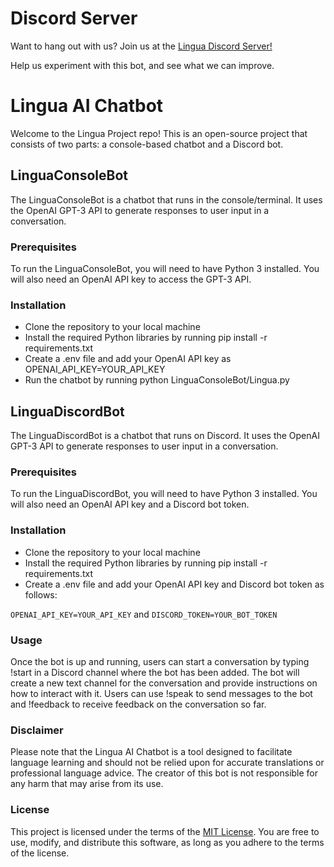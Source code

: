 # Discord Server

Want to hang out with us? Join us at the [Lingua Discord Server!](https://discord.gg/JRdhFQvA)

Help us experiment with this bot, and see what we can improve.

# Lingua AI Chatbot

Welcome to the Lingua Project repo! This is an open-source project that consists of two parts: a console-based chatbot and a Discord bot.

## LinguaConsoleBot

The LinguaConsoleBot is a chatbot that runs in the console/terminal. It uses the OpenAI GPT-3 API to generate responses to user input in a conversation.

### Prerequisites

To run the LinguaConsoleBot, you will need to have Python 3 installed. You will also need an OpenAI API key to access the GPT-3 API.

### Installation

- Clone the repository to your local machine
- Install the required Python libraries by running pip install -r requirements.txt
- Create a .env file and add your OpenAI API key as OPENAI_API_KEY=YOUR_API_KEY
- Run the chatbot by running python LinguaConsoleBot/Lingua.py

## LinguaDiscordBot

The LinguaDiscordBot is a chatbot that runs on Discord. It uses the OpenAI GPT-3 API to generate responses to user input in a conversation.

### Prerequisites

To run the LinguaDiscordBot, you will need to have Python 3 installed. You will also need an OpenAI API key and a Discord bot token.

### Installation

- Clone the repository to your local machine
- Install the required Python libraries by running pip install -r requirements.txt
- Create a .env file and add your OpenAI API key and Discord bot token as follows:

`OPENAI_API_KEY=YOUR_API_KEY` and `DISCORD_TOKEN=YOUR_BOT_TOKEN`

### Usage

Once the bot is up and running, users can start a conversation by typing !start in a Discord channel where the bot has been added. The bot will create a new text channel for the conversation and provide instructions on how to interact with it. Users can use !speak to send messages to the bot and !feedback to receive feedback on the conversation so far.

### Disclaimer

Please note that the Lingua AI Chatbot is a tool designed to facilitate language learning and should not be relied upon for accurate translations or professional language advice. The creator of this bot is not responsible for any harm that may arise from its use.

### License

This project is licensed under the terms of the [MIT License](https://opensource.org/licenses/MIT). You are free to use, modify, and distribute this software, as long as you adhere to the terms of the license.
